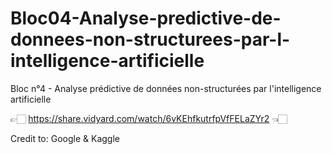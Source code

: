 # Bloc04-Analyse-predictive-de-donnees-non-structurees-par-l-intelligence-artificielle
Bloc n°4 - Analyse prédictive de données non-structurées par l'intelligence artificielle

👉🏻 https://share.vidyard.com/watch/6vKEhfkutrfpVfFELaZYr2 👈🏻

Credit to: Google & Kaggle
